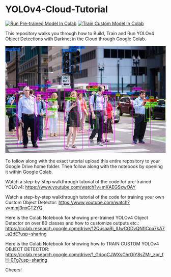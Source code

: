 # YOLOv4-Cloud-Tutorial
[![Run Pre-trained Model In Colab](https://colab.research.google.com/assets/colab-badge.svg)](https://colab.research.google.com/drive/12QusaaRj_lUwCGDvQNfICpa7kA7_a2dE?usp=sharing)
[![Train Custom Model In Colab](https://colab.research.google.com/assets/colab-badge.svg)](https://colab.research.google.com/drive/1_GdoqCJWXsChrOiY8sZMr_zbr_fH-0Fg?usp=sharing)

This repository walks you through how to Build, Train and Run YOLOv4 Object Detections with Darknet in the Cloud through Google Colab.

![Example Of YOLOv4 Detections](images/detection1.jpg)

To follow along with the exact tutorial upload this entire repository to your Google Drive home folder. Then follow along with the notebook by opening it within Google Colab.

Watch a step-by-step walkthrough tutorial of the code for pre-trained YOLOv4: https://www.youtube.com/watch?v=mKAEGSxwOAY

Watch a step-by-step walkthrough tutorial of the code for training your own Custom Object Detector: https://www.youtube.com/watch?v=mmj3nxGT2YQ

Here is the Colab Notebook for showing pre-trained YOLOv4 Object Detector on over 80 classes and how to customize outputs etc.: https://colab.research.google.com/drive/12QusaaRj_lUwCGDvQNfICpa7kA7_a2dE?usp=sharing

Here is the Colab Notebook for showing how to TRAIN CUSTOM YOLOv4 OBJECT DETECTOR: https://colab.research.google.com/drive/1_GdoqCJWXsChrOiY8sZMr_zbr_fH-0Fg?usp=sharing

Cheers!
